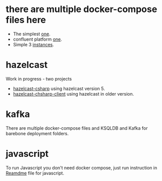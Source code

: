 # there are multiple docker-compose files here
* The simplest [one](./docker-compose.yml).
* confluent platform [one](./confluentPlatform/docker-compose.yml).
* Simple 3 [instances](./kafka-csharp/Kafka/docker-compose.yml).


# hazelcast
Work in progress - two projects  
* [hazelcast-csharp](./hazelcast-csharp/) using hazelcast version 5.  
* [hazelcast-chsharp-client](./hazelcast-csharp-client-31/) using hazelcast in older version.  

# kafka
There are multiple docker-compose files and KSQLDB and Kafka for barebone deployment folders.  

# javascript
To run Javascript you don't need docker compose, just run instruction in [Reamdme](./javascript/) file for javascript.  